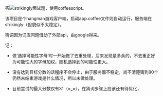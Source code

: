 答![strikingly面试题](https://github.com/strikingly/strikingly-interview-test-instructions)，使用coffeescript。

该项目是个hangman游戏客户端，启动app.coffee文件则自动运行，服务端在strikingly（但貌似不太稳定）。

猜词因为词库问题借助了外部api，由google得来。

记：

  * 做‘选择可能性字母’时一开始做了去重处理，后来发现是多余的，不去重正好为可能性大的字母加权，随机选择到的可能性更大。

  * 没有达到目标分数的话程序不会停止，由于服务器不稳定，尚不清楚猜到80个仍然未结束游戏是什么情况，所以未做处理。

  * 目前尝试的最大分数仅有31（=_=），在猜词步骤上应该还有待优化，

